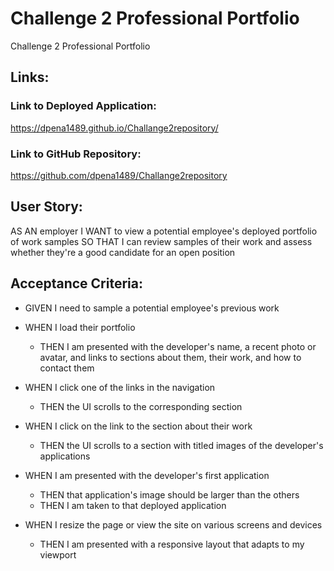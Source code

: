 # Challenge 2 Professional Portfolio

Challenge 2 Professional Portfolio

## Links:

### Link to Deployed Application: 
https://dpena1489.github.io/Challange2repository/

### Link to GitHub Repository: 
https://github.com/dpena1489/Challange2repository

## User Story:

AS AN employer
I WANT to view a potential employee's deployed portfolio of work samples
SO THAT I can review samples of their work and assess whether they're a good candidate for an open position

## Acceptance Criteria:

* GIVEN I need to sample a potential employee's previous work

* WHEN I load their portfolio
  * THEN I am presented with the developer's name, a recent photo or avatar, and links to sections about them, their work, and how to contact them
    
* WHEN I click one of the links in the navigation
  * THEN the UI scrolls to the corresponding section
    
* WHEN I click on the link to the section about their work
  * THEN the UI scrolls to a section with titled images of the developer's applications
 
* WHEN I am presented with the developer's first application
  * THEN that application's image should be larger than the others
  * THEN I am taken to that deployed application
* WHEN I resize the page or view the site on various screens and devices
  * THEN I am presented with a responsive layout that adapts to my viewport



 
